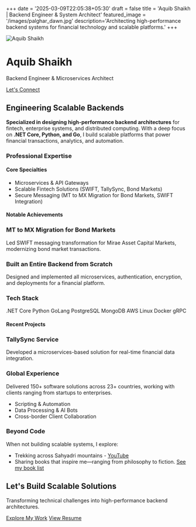 +++
date = '2025-03-09T22:05:38+05:30'
draft = false
title = 'Aquib Shaikh | Backend Engineer & System Architect'
featured_image = '/images/palghar_dawn.jpg'
description='Architecting high-performance backend systems for financial technology and scalable platforms.'
+++

<link rel="stylesheet" href="https://cdnjs.cloudflare.com/ajax/libs/font-awesome/6.0.0/css/all.min.css">
<link rel="stylesheet" href="https://fonts.googleapis.com/css2?family=Inter:wght@400;500;600;700&display=swap">
<link rel="stylesheet" href="/css/custom.css">

<div class="profile-header">
    <div class="profile-card">
        <img src="/images/aquib2.jpg" alt="Aquib Shaikh" class="profile-img">
        <h1>Aquib Shaikh</h1>
        <p class="subtitle">Backend Engineer & Microservices Architect</p>
        <div class="profile-social">
            <a href="https://linkedin.com/in/aquib-sh" target="_blank" aria-label="LinkedIn"><i class="fab fa-linkedin"></i></a>
            <a href="https://github.com/aquib-sh" target="_blank" aria-label="GitHub"><i class="fab fa-github"></i></a>
            <a href="https://twitter.com/aquib_sh" target="_blank" aria-label="Twitter"><i class="fab fa-twitter"></i></a>
            <a href="https://www.youtube.com/@aquibshaikh8611" target="_blank" aria-label="YouTube"><i class="fab fa-youtube"></i></a>
        </div>
    </div>
    <div class="contact-ribbon">
        <a href="mailto:shaikhaquib394@gmail.com" class="contact-btn"><i class="fas fa-envelope"></i> Let's Connect</a>
    </div>
</div>

<h2><i class="fas fa-code"></i> Engineering Scalable Backends</h2>
<p class="intro-text"><strong>Specialized in designing high-performance backend architectures</strong> for fintech, enterprise systems, and distributed computing. With a deep focus on <strong>.NET Core, Python, and Go</strong>, I build scalable platforms that power financial transactions, analytics, and automation.</p>

<div class="grid-container">
    <div>
        <h3><i class="fas fa-briefcase"></i> Professional Expertise</h3>
        <h4>Core Specialties</h4>
        <ul class="feature-list">
            <li><i class="fas fa-network-wired"></i> Microservices & API Gateways</li>
            <li><i class="fas fa-chart-line"></i> Scalable Fintech Solutions (SWIFT, TallySync, Bond Markets)</li>
            <li><i class="fas fa-shield-alt"></i> Secure Messaging (MT to MX Migration for Bond Markets, SWIFT Integration)</li>
        </ul>
        <h4>Notable Achievements</h4>
        <div class="achievement-card">
            <div class="achievement-icon"><i class="fas fa-rocket"></i></div>
            <div class="achievement-content">
                <h3>MT to MX Migration for Bond Markets</h3>
                <p>Led SWIFT messaging transformation for Mirae Asset Capital Markets, modernizing bond market transactions.</p>
            </div>
        </div>
        <div class="achievement-card">
            <div class="achievement-icon"><i class="fas fa-server"></i></div>
            <div class="achievement-content">
                <h3>Built an Entire Backend from Scratch</h3>
                <p>Designed and implemented all microservices, authentication, encryption, and deployments for a financial platform.</p>
            </div>
        </div>
    </div>
    <div>
        <h3><i class="fas fa-tools"></i> Tech Stack</h3>
        <div class="skill-cloud">
            <span class="skill-pill">.NET Core</span>
            <span class="skill-pill">Python</span>
            <span class="skill-pill">GoLang</span>
            <span class="skill-pill">PostgreSQL</span>
            <span class="skill-pill">MongoDB</span>
            <span class="skill-pill">AWS</span>
            <span class="skill-pill">Linux</span>
            <span class="skill-pill">Docker</span>
            <span class="skill-pill">gRPC</span>
        </div>
        <h4>Recent Projects</h4>
        <div class="achievement-card">
            <div class="achievement-icon"><i class="fas fa-project-diagram"></i></div>
            <div class="achievement-content">
                <h3>TallySync Service</h3>
                <p>Developed a microservices-based solution for real-time financial data integration.</p>
            </div>
        </div>
    </div>
    <div class=beyond-the-screen>
        <h3><i class="fas fa-globe"></i> Global Experience</h3>
        <p>Delivered 150+ software solutions across 23+ countries, working with clients ranging from startups to enterprises.</p>
        <ul class="feature-list">
            <li><i class="fas fa-terminal"></i> Scripting & Automation</li>
            <li><i class="fas fa-robot"></i> Data Processing & AI Bots</li>
            <li><i class="fas fa-comments"></i> Cross-border Client Collaboration</li>
        </ul>
    </div>
    <div class=beyond-the-screen>
        <h3><i class="fas fa-mountain"></i> Beyond Code</h3>
        <p>When not building scalable systems, I explore:</p>
        <ul class="feature-list">
            <li><i class="fas fa-hiking"></i> Trekking across Sahyadri mountains - <a href="https://www.youtube.com/@aquibshaikh8611" class="highlight" target="_blank">YouTube</a></li>
            <li><i class="fas fa-book"></i> Sharing books that inspire me—ranging from philosophy to fiction. <a href="/books" class="highlight" target="_blank">See my book list</a></li>
        </ul>
    </div>
</div>

<div class="cta-section">
    <h2>Let's Build Scalable Solutions</h2>
    <p>Transforming technical challenges into high-performance backend architectures.</p>
    <div class="cta-buttons">
        <a href="https://github.com/aquib-sh" class="cta-btn" target="_blank"><i class="fas fa-code-branch"></i> Explore My Work</a>
        <a href="https://drive.google.com/file/d/1c4Yo3Krj3qR_DkUvOXAhfNBjtGUd_Uh-/view?usp=sharing" class="cta-btn" target="_blank"><i class="fas fa-file-alt"></i> View Resume</a>
    </div>
</div>
